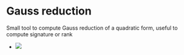 # Gauss reduction
Small tool to compute Gauss reduction of a quadratic form, useful to compute signature or rank

- <img src="https://latex.codecogs.com/gif.latex?$x_0^2+2x_1^2-6x_0x_1=\left(x_0-3x_1\right)^2-7x_1^2$" /> 
